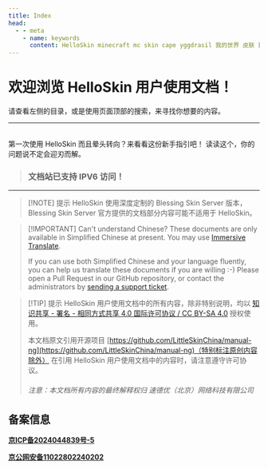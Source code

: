 ```yaml
---
title: Index
head:
  - - meta
    - name: keywords
      content: HelloSkin minecraft mc skin cape yggdrasil 我的世界 皮肤 披风 皮肤站 外置登录
---
```


# 欢迎浏览 HelloSkin 用户使用文档！ <Badge type="tip" text="New" />

请查看左侧的目录，或是使用页面顶部的搜索，来寻找你想要的内容。


---

<br />
<NCard title="🧑‍🏫 新手指引" link="/newbee/">
第一次使用 HelloSkin 而且晕头转向？来看看这份新手指引吧！
</NCard>
<NCard title="🤔 遇到问题了？" link="/problems/">
读读这个，你的问题说不定会迎刃而解。
</NCard>


> ### 文档站已支持 IPV6 访问！
---

> [!NOTE] 提示
> HelloSkin 使用深度定制的 Blessing Skin Server 版本，Blessing Skin Server 官方提供的文档部分内容可能不适用于 HelloSkin。

> [!IMPORTANT] Can't understand Chinese?
> These documents are only available in Simplified Chinese at present. You may use [Immersive Translate](https://immersivetranslate.com/).
>
> If you can use both Simplified Chinese and your language fluently, you can help us translate these documents if you are willing :-) Please open a Pull Request in our GitHub repository, or contact the administrators by [sending a support ticket](/email.html).

> [!TIP] 提示
> HelloSkin 用户使用文档中的所有内容，除非特别说明，均以 [知识共享 - 署名 - 相同方式共享 4.0 国际许可协议 / CC BY-SA 4.0](https://creativecommons.org/licenses/by-sa/4.0/deed.zh) 授权使用。
>
> 本文档原文引用开源项目 [https://github.com/LittleSkinChina/manual-ng](https://github.com/LittleSkinChina/manual-ng)（特别标注原创内容除外）
> 在引用 HelloSkin 用户使用文档中的内容时，请注意遵守许可协议。
>
> ###### 注意：本文档所有内容的最终解释权归 速德优（北京）网络科技有限公司


## 备案信息
<b><a href="https://beian.miit.gov.cn/" target="_blank">京ICP备2024044839号-5</a></b>

<b><a href="https://beian.mps.gov.cn/#/query/webSearch?code=11022802240202" target="_blank">京公网安备11022802240202
</a></b>